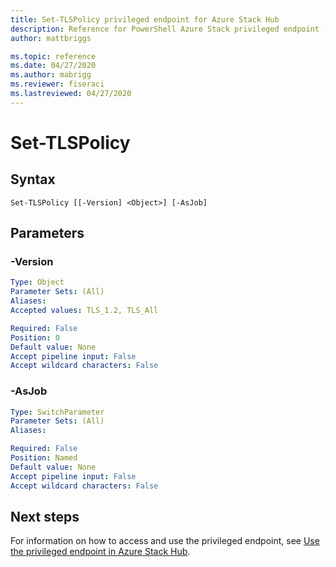 ```yaml
---
title: Set-TLSPolicy privileged endpoint for Azure Stack Hub
description: Reference for PowerShell Azure Stack privileged endpoint - Set-TLSPolicy
author: mattbriggs

ms.topic: reference
ms.date: 04/27/2020
ms.author: mabrigg
ms.reviewer: fiseraci
ms.lastreviewed: 04/27/2020
---
```


# Set-TLSPolicy

## Syntax

```
Set-TLSPolicy [[-Version] <Object>] [-AsJob]
```

## Parameters

### -Version
 

```yaml
Type: Object
Parameter Sets: (All)
Aliases:
Accepted values: TLS_1.2, TLS_All

Required: False
Position: 0
Default value: None
Accept pipeline input: False
Accept wildcard characters: False
```

### -AsJob


```yaml
Type: SwitchParameter
Parameter Sets: (All)
Aliases:

Required: False
Position: Named
Default value: None
Accept pipeline input: False
Accept wildcard characters: False
```

## Next steps

For information on how to access and use the privileged endpoint, see [Use the privileged endpoint in Azure Stack Hub](https://docs.microsoft.com/azure-stack/operator/azure-stack-privileged-endpoint).